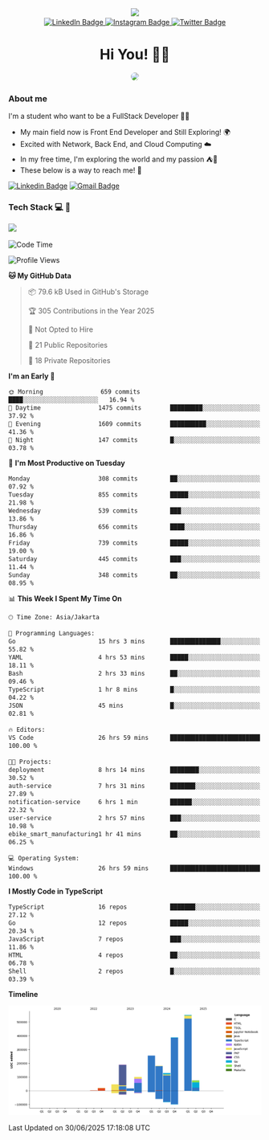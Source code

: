 <div>
  <div id="header" align="center">
      <img src="https://media.giphy.com/media/nFLW7PNGgN3lI68rdv/giphy.gif" width="100"/>
      <div id="badges" style="margin-bottom:20px">
        <a href="https://www.linkedin.com/in/daffaputranarendra/">
          <img src="https://img.shields.io/badge/LinkedIn-blue?style=for-the-badge&logo=linkedin&logoColor=white" alt="LinkedIn Badge"/>
        </a>
        <a href="https://www.instagram.com/daffadon_/">
          <img src="https://img.shields.io/badge/Instagram-E4405F?style=for-the-badge&logo=instagram&logoColor=white" alt="Instagram Badge"/>
        </a>
        <a href="https://twitter.com/daffadon_">
          <img src="https://img.shields.io/badge/Twitter-blue?style=for-the-badge&logo=twitter&logoColor=white" alt="Twitter Badge"/>
        </a>
      </div>
    <h1>Hi You! 🙌🙌</h1>
    <img src="https://media.giphy.com/media/rJsMvyk7AHHiW9qKLM/giphy.gif" height=200 style="border-radius:10px" />
  </div>
</div>

### About me

I'm a student who want to be a FullStack Developer 🧑‍💻

- My main field now is Front End Developer and Still Exploring! 🌍
- Excited with Network, Back End, and Cloud Computing ☁️
- In my free time, I'm exploring the world and my passion ⛺🍵
- These below is a way to reach me! 🏃

[![Linkedin Badge](https://skillicons.dev/icons?i=linkedin)](https://www.linkedin.com/in/daffaputranarendra/)
[![Gmail Badge](https://skillicons.dev/icons?i=gmail)](https://mail.google.com/mail/?view=cm&fs=1&to=daffaputranarendra9@gmail.com)

### Tech Stack 💻 📘

<img src="https://skillicons.dev/icons?i=java,html,css,javascript,typescript,golang,react,next,express,vite,tailwind,mui,prisma,mongodb,mysql,firebase,jest,git,jenkins,docker,kubernetes,github,postman,prometheus,grafana,gcp,vscode,arch,&perline=9"/>

<!--START_SECTION:waka-->
![Code Time](http://img.shields.io/badge/Code%20Time-88%20hrs%2051%20mins-blue)

![Profile Views](http://img.shields.io/badge/Profile%20Views-1-blue)

**🐱 My GitHub Data** 

> 📦 79.6 kB Used in GitHub's Storage 
 > 
> 🏆 305 Contributions in the Year 2025
 > 
> 🚫 Not Opted to Hire
 > 
> 📜 21 Public Repositories 
 > 
> 🔑 18 Private Repositories 
 > 
**I'm an Early 🐤** 

```text
🌞 Morning                659 commits         ████░░░░░░░░░░░░░░░░░░░░░   16.94 % 
🌆 Daytime                1475 commits        █████████░░░░░░░░░░░░░░░░   37.92 % 
🌃 Evening                1609 commits        ██████████░░░░░░░░░░░░░░░   41.36 % 
🌙 Night                  147 commits         █░░░░░░░░░░░░░░░░░░░░░░░░   03.78 % 
```
📅 **I'm Most Productive on Tuesday** 

```text
Monday                   308 commits         ██░░░░░░░░░░░░░░░░░░░░░░░   07.92 % 
Tuesday                  855 commits         █████░░░░░░░░░░░░░░░░░░░░   21.98 % 
Wednesday                539 commits         ███░░░░░░░░░░░░░░░░░░░░░░   13.86 % 
Thursday                 656 commits         ████░░░░░░░░░░░░░░░░░░░░░   16.86 % 
Friday                   739 commits         █████░░░░░░░░░░░░░░░░░░░░   19.00 % 
Saturday                 445 commits         ███░░░░░░░░░░░░░░░░░░░░░░   11.44 % 
Sunday                   348 commits         ██░░░░░░░░░░░░░░░░░░░░░░░   08.95 % 
```


📊 **This Week I Spent My Time On** 

```text
🕑︎ Time Zone: Asia/Jakarta

💬 Programming Languages: 
Go                       15 hrs 3 mins       ██████████████░░░░░░░░░░░   55.82 % 
YAML                     4 hrs 53 mins       █████░░░░░░░░░░░░░░░░░░░░   18.11 % 
Bash                     2 hrs 33 mins       ██░░░░░░░░░░░░░░░░░░░░░░░   09.46 % 
TypeScript               1 hr 8 mins         █░░░░░░░░░░░░░░░░░░░░░░░░   04.22 % 
JSON                     45 mins             █░░░░░░░░░░░░░░░░░░░░░░░░   02.81 % 

🔥 Editors: 
VS Code                  26 hrs 59 mins      █████████████████████████   100.00 % 

🐱‍💻 Projects: 
deployment               8 hrs 14 mins       ████████░░░░░░░░░░░░░░░░░   30.52 % 
auth-service             7 hrs 31 mins       ███████░░░░░░░░░░░░░░░░░░   27.89 % 
notification-service     6 hrs 1 min         ██████░░░░░░░░░░░░░░░░░░░   22.32 % 
user-service             2 hrs 57 mins       ███░░░░░░░░░░░░░░░░░░░░░░   10.98 % 
ebike_smart_manufacturing1 hr 41 mins        ██░░░░░░░░░░░░░░░░░░░░░░░   06.25 % 

💻 Operating System: 
Windows                  26 hrs 59 mins      █████████████████████████   100.00 % 
```

**I Mostly Code in TypeScript** 

```text
TypeScript               16 repos            ███████░░░░░░░░░░░░░░░░░░   27.12 % 
Go                       12 repos            █████░░░░░░░░░░░░░░░░░░░░   20.34 % 
JavaScript               7 repos             ███░░░░░░░░░░░░░░░░░░░░░░   11.86 % 
HTML                     4 repos             ██░░░░░░░░░░░░░░░░░░░░░░░   06.78 % 
Shell                    2 repos             █░░░░░░░░░░░░░░░░░░░░░░░░   03.39 % 
```



**Timeline**

![Lines of Code chart](https://raw.githubusercontent.com/Daffadon/Daffadon/main/assets/bar_graph.png)


 Last Updated on 30/06/2025 17:18:08 UTC
<!--END_SECTION:waka-->
